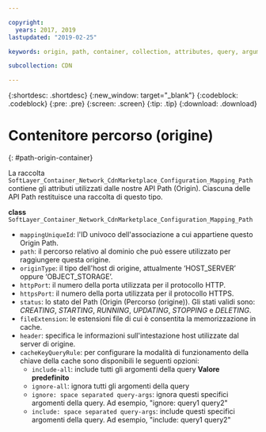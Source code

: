 ```yaml
---

copyright:
  years: 2017, 2019
lastupdated: "2019-02-25"

keywords: origin, path, container, collection, attributes, query, arguments, class, API

subcollection: CDN

---
```


{:shortdesc: .shortdesc}
{:new_window: target="_blank"}
{:codeblock: .codeblock}
{:pre: .pre}
{:screen: .screen}
{:tip: .tip}
{:download: .download}  

# Contenitore percorso (origine)
{: #path-origin-container}

La raccolta `SoftLayer_Container_Network_CdnMarketplace_Configuration_Mapping_Path` contiene gli attributi utilizzati dalle nostre API Path (Origin). Ciascuna delle API Path restituisce una raccolta di questo tipo.

**class** `SoftLayer_Container_Network_CdnMarketplace_Configuration_Mapping_Path`  

* `mappingUniqueId`: l'ID univoco dell'associazione a cui appartiene questo Origin Path.  
* `path`:  il percorso relativo al dominio che può essere utilizzato per raggiungere questa origine.  
* `originType`: il tipo dell'host di origine, attualmente ‘HOST\_SERVER’ oppure ‘OBJECT\_STORAGE’.  
* `httpPort`: il numero della porta utilizzata per il protocollo HTTP.  
* `httpsPort`: il numero della porta utilizzata per il protocollo HTTPS.  
* `status`: lo stato del Path (Origin (Percorso (origine)). Gli stati validi sono: _CREATING_, _STARTING_, _RUNNING_, _UPDATING_, _STOPPING_ e _DELETING_.
* `fileExtension`: le estensioni file di cui è consentita la memorizzazione in cache.  
* `header`: specifica le informazioni sull'intestazione host utilizzate dal server di origine.
* `cacheKeyQueryRule`: per configurare la modalità di funzionamento della chiave della cache sono disponibili le seguenti opzioni:
  * `include-all`: include tutti gli argomenti della query **Valore predefinito**
  * `ignore-all`: ignora tutti gli argomenti della query
  * `ignore: space separated query-args`: ignora questi specifici argomenti della query. Ad esempio, "ignore: query1 query2"
  * `include: space separated query-args`: include questi specifici argomenti della query. Ad esempio, "include: query1 query2"
